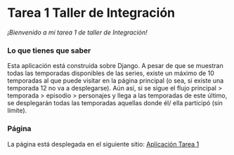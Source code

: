 # Tarea 1 Taller de Integración

_¡Bienvenido a mi tarea 1 de taller de Integración!_

### Lo que tienes que saber 
Esta aplicación está construida sobre Django.
A pesar de que se muestran todas las temporadas disponibles de las series, existe un máximo de 10 temporadas al que puede visitar en la página principal (o sea, si existe una temporada 12 no va a desplegarse). Aún así, si se sigue el flujo principal > temporada > episodio > personajes y llega a las temporadas de este último, se desplegarán todas las temporadas aquellas donde él/ ella participó (sin límite). 

### Página
La página está desplegada en el siguiente sitio: 
[Aplicación Tarea 1](http://alortiz.pythonanywhere.com)
